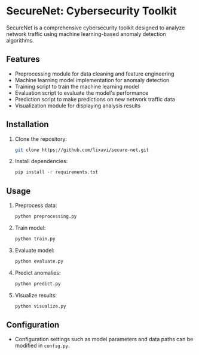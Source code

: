 # SecureNet: Cybersecurity Toolkit

SecureNet is a comprehensive cybersecurity toolkit designed to analyze network traffic using machine learning-based anomaly detection algorithms.

## Features
- Preprocessing module for data cleaning and feature engineering
- Machine learning model implementation for anomaly detection
- Training script to train the machine learning model
- Evaluation script to evaluate the model's performance
- Prediction script to make predictions on new network traffic data
- Visualization module for displaying analysis results

## Installation
1. Clone the repository:
   ```bash
   git clone https://github.com/lixavi/secure-net.git
   ```
2. Install dependencies:
   ```bash
   pip install -r requirements.txt
   ```

## Usage
1. Preprocess data:
   ```bash
   python preprocessing.py
   ```
2. Train model:
   ```bash
   python train.py
   ```
3. Evaluate model:
   ```bash
   python evaluate.py
   ```
4. Predict anomalies:
   ```bash
   python predict.py
   ```
5. Visualize results:
   ```bash
   python visualize.py
   ```

## Configuration
- Configuration settings such as model parameters and data paths can be modified in `config.py`.
